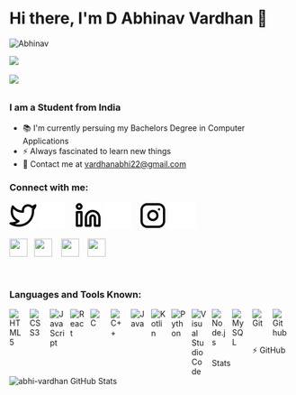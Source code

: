 ### <h1>Hi there, I'm D Abhinav Vardhan 👋 </h1>

<p align="left"> <img src="https://komarev.com/ghpvc/?username=abhi-vardhan&label=Profile%20views&color=0e75b6&style=flat" alt="Abhinav" /></p>
<a href="https://www.github.com/abhi-vardhan" target="_blank" rel="noreferrer"><img
src="https://img.shields.io/github/followers/abhi-vardhan?logo=github&style=for-the-badge&color=22c55e&labelColor=1c1917" /></a>
 </p>
  <a href="https://twitter.com/Abhinav_2203" target="_blank" rel="noreferrer"><img
src="https://img.shields.io/twitter/follow/Abhinav_2203?logo=twitter&style=for-the-badge&color=22c55e&labelColor=1c1917"
/></a></p>

## <h3> I am a Student from India </h3>
- 📚 I'm currently persuing my Bachelors Degree in Computer Applications <br>
- ⚡ Always fascinated to learn new things <br>
- 📧 Contact me at vardhanabhi22@gmail.com <br>

### <h3> Connect with me: </h3>

[![website](./img/twitter-light.svg)](https://twitter.com/Abhinav_2203#gh-light-mode-only)
[![website](./img/twitter-dark.svg)](https://twitter.com/Abhinav_2203#gh-dark-mode-only)
&nbsp;&nbsp;
[![website](./img/linkedin-light.svg)](https://linkedin.com/in/d-abhinav-vardhan-b9516a226#gh-light-mode-only)
[![website](./img/linkedin-dark.svg)](https://linkedin.com/in/d-abhinav-vardhan-b9516a226#gh-dark-mode-only)
&nbsp;&nbsp;
[![website](./img/instagram-light.svg)](https://instagram.com/abhivardhan_pvt#gh-light-mode-only)
[![website](./img/instagram-dark.svg)](https://instagram.com/abhivardhan_pvt#gh-dark-mode-only)
&nbsp;&nbsp;


<p align="left"> <a href="https://discord.com/users/d_abhi#5543" target="_blank" rel="noreferrer"><img src="https://raw.githubusercontent.com/danielcranney/readme-generator/main/public/icons/socials/discord.svg" width="32" height="32" /></a>&nbsp;&nbsp;
    <a  href="https://www.github.com/abhi-vardhan" target="_blank" rel="noreferrer"><img src="https://raw.githubusercontent.com/danielcranney/readme-generator/main/public/icons/socials/github-dark.svg" width="32" height="32" /></a> &nbsp;&nbsp;
    <a href=https://linkedin.com/in/d-abhinav-vardhan-b9516a226/" target="_blank" rel="noreferrer"><img src="https://raw.githubusercontent.com/danielcranney/readme-generator/main/public/icons/socials/linkedin.svg" width="32" height="32" /></a> &nbsp;&nbsp;
    <a href="https://twitter.com/Abhinav_2203" target="_blank" rel="noreferrer"><img src="https://raw.githubusercontent.com/danielcranney/readme-generator/main/public/icons/socials/twitter.svg" width="32" height="32" /></a></p>&nbsp;&nbsp;


### <h3> Languages and Tools Known: </h3>

<img align="left" alt="HTML5" width="26px" src="https://cdn.jsdelivr.net/gh/devicons/devicon/icons/html5/html5-original.svg" style="padding-right:10px;" />
<img align="left" alt="CSS3" width="26px" src="https://cdn.jsdelivr.net/gh/devicons/devicon/icons/css3/css3-original.svg" style="padding-right:10px;" />
<img align="left" alt="JavaScript" width="26px" src="https://cdn.jsdelivr.net/gh/devicons/devicon/icons/javascript/javascript-original.svg" style="padding-right:10px;" />
<img align="left" alt="React" width="26px" src="https://cdn.jsdelivr.net/gh/devicons/devicon/icons/react/react-original.svg" style="padding-right:10px;" />
<img align="left" alt="C" width="26px" src="https://e7.pngegg.com/pngimages/724/306/png-clipart-c-logo-c-programming-language-icon-letter-c-blue-logo.png" style="padding-right:10px;" />
<img align="left" alt="C++" width="26px" src="https://www.svgrepo.com/show/303480/c-logo.svg" style="padding-right:10px;" />
<img align="left" alt="Java" width="26px" src="https://img.icons8.com/nolan/2x/java-coffee-cup-logo.png" style="padding-right:10px;" />
<img align="left" alt="Kotlin" width="26px" src="https://upload.wikimedia.org/wikipedia/commons/0/06/Kotlin_Icon.svg" style="padding-right:10px;" />
<img align="left" alt="Python" width="26px" src="https://seeklogo.com/images/P/python-logo-A32636CAA3-seeklogo.com.png" style="padding-right:10px;" />
<img align="left" alt="Visual Studio Code" width="26px" src="https://cdn.jsdelivr.net/gh/devicons/devicon/icons/vscode/vscode-original.svg" style="padding-right:10px;" />
<img align="left" alt="Node.js" width="26px" src="https://cdn.jsdelivr.net/gh/devicons/devicon/icons/nodejs/nodejs-original.svg" style="padding-right:10px;" />
<img align="left" alt="MySQL" width="26px" src="https://cdn.jsdelivr.net/gh/devicons/devicon/icons/mysql/mysql-original.svg" style="padding-right:10px;" />
<img align="left" alt="Git" width="26px" src="https://cdn.jsdelivr.net/gh/devicons/devicon/icons/git/git-original.svg" style="padding-right:10px;" />
<img align="left" alt="Github" width="26px" src="https://cdn-icons-png.flaticon.com/512/25/25231.png" style="padding-right:10px;" />

<br />
<br />

---
⚡ GitHub Stats

<img align="left" alt="abhi-vardhan GitHub Stats" src="https://github-readme-stats.vercel.app/api?username=abhi-vardhan&show_icons=true&hide_border=false&title_color=ff652f&icon_color=FFE400&bg_color=09131B&text_color=ffffff&border_color=0c1a25" />


